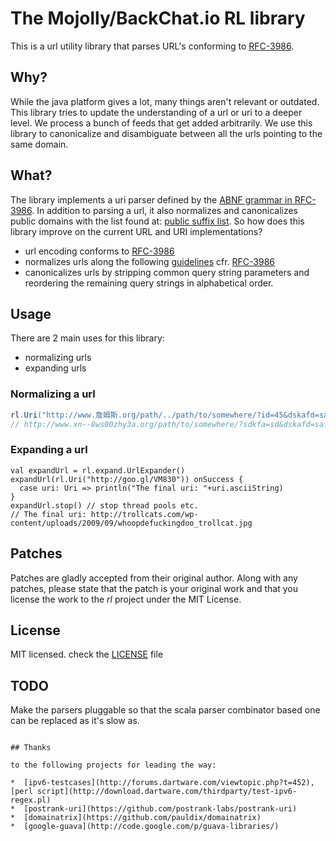 # The Mojolly/BackChat.io RL library

This is a url utility library that parses URL's conforming to [RFC-3986](http://tools.ietf.org/html/rfc3986).

## Why?
While the java platform gives a lot, many things aren't relevant or outdated. This library tries to update the understanding of a url or uri to a deeper level. We process a bunch of feeds that get added arbitrarily. We use this library to canonicalize and disambiguate between all the urls pointing to the same domain.

## What?
The library implements a uri parser defined by the [ABNF grammar in RFC-3986](http://tools.ietf.org/html/rfc3986#appendix-A).
In addition to parsing a url, it also normalizes and canonicalizes public domains with the list found at: [public suffix list](http://publicsuffix.org/).
So how does this library improve on the current URL and URI implementations?  

*  url encoding conforms to [RFC-3986](http://tools.ietf.org/html/rfc3986)  
*  normalizes urls along the following [guidelines](http://en.wikipedia.org/wiki/URL_normalization) cfr. [RFC-3986](http://tools.ietf.org/html/rfc3986)  
*  canonicalizes urls by stripping common query string parameters and reordering the remaining query strings in alphabetical order.

## Usage
There are 2 main uses for this library:
*  normalizing urls
*  expanding urls

### Normalizing a url

```scala
rl.Uri("http://www.詹姆斯.org/path/../path/to/somewhere/?id=45&dskafd=safla&sdkfa=sd#dksd$sdl").normalize.asciiString
// http://www.xn--8ws00zhy3a.org/path/to/somewhere/?sdkfa=sd&dskafd=safla&id=45#dksd$sdl
```

### Expanding a url

```
val expandUrl = rl.expand.UrlExpander()
expandUrl(rl.Uri("http://goo.gl/VM830")) onSuccess {
  case uri: Uri => println("The final uri: "+uri.asciiString)
}
expandUrl.stop() // stop thread pools etc.
// The final uri: http://trollcats.com/wp-content/uploads/2009/09/whoopdefuckingdoo_trollcat.jpg
```

## Patches
Patches are gladly accepted from their original author. Along with any patches, please state that the patch is your original work and that you license the work to the *rl* project under the MIT License.

## License
MIT licensed. check the [LICENSE](https://github.com/mojolly/rl/blob/master/LICENSE) file

## TODO
Make the parsers pluggable so that the scala parser combinator based one can be replaced as it's slow as.

```

## Thanks

to the following projects for leading the way:  

*  [ipv6-testcases](http://forums.dartware.com/viewtopic.php?t=452), [perl script](http://download.dartware.com/thirdparty/test-ipv6-regex.pl)
*  [postrank-uri](https://github.com/postrank-labs/postrank-uri)  
*  [domainatrix](https://github.com/pauldix/domainatrix)  
*  [google-guava](http://code.google.com/p/guava-libraries/)  
